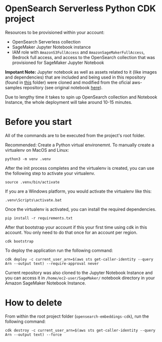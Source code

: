 
# OpenSearch Serverless Python CDK project

Resources to be provisioned within your account:

* OpenSearch Serverless collection
* SageMaker Jupyter Notebook instance
* IAM role with ``AmazonS3FullAccess`` and ``AmazonSageMakerFullAccess``, Bedrock full access, and access to the OpenSearch collection that was provisioned for SageMaker Jupyter Notebook

**Impotant Note:** Jupyter notebook as well as assets related to it (like images and dependencies) that are included and being used in this repository (found in [this](./notebook/) folder) were cloned and modified from the oficial aws-samples repository (see original notebook [here](https://github.com/aws-samples/amazon-bedrock-workshop/blob/main/03_QuestionAnswering/02_qa_w_rag_claude_opensearch.ipynb)).

Due to lengthy time it takes to spin up OpenSearch collection and Notebook Instance, the whole deployment will take around 10-15 minutes.

# Before you start

All of the commands are to be executed from the project's root folder.

Recommended: Create a Python virtual environemnt. To manually create a virtualenv on MacOS and Linux:

```
python3 -m venv .venv
```

After the init process completes and the virtualenv is created, you can use the following
step to activate your virtualenv.

```
source .venv/bin/activate
```

If you are a Windows platform, you would activate the virtualenv like this:

```
.venv\Scripts\activate.bat
```

Once the virtualenv is activated, you can install the required dependencies.

```
pip install -r requirements.txt
```

After that bootstrap your account if this your first time using cdk in this account. 
You only need to do that once for an account per region.

```
cdk bootstrap
```

To deploy the application run the following command:

```
cdk deploy -c current_user_arn=$(aws sts get-caller-identity --query Arn --output text) --require-approval never
```

Current repository was also cloned to the Jupyter Notebook Instance and you can access it in ``/home/ec2-user/SageMaker/`` notebook directory in your Amazon SageMaker Notebook Instance.

# How to delete

From within the root project folder (``opensearch-embeddings-cdk``), run the following command:

```
cdk destroy -c current_user_arn=$(aws sts get-caller-identity --query Arn --output text) --force
```